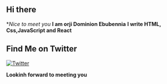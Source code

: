 ## Hi there 
**Nice to meet you*
**I am orji Dominion Ebubennia**
**I write HTML, Css,JavaScript   and React**
     
## Find Me on Twitter
[![Twitter](https://img.shields.io/badge/Twitter-%40your_twitter_handle-blue?logo=twitter)](https://twitter.com/dodos_ebn)

**Lookinh forward to meeting you**





<!---
dodosebn/dodosebn is a ✨ special ✨ repository because its `README.md` (this file) appears on your GitHub profile.
You can click the Preview link to take a look at your changes.
--->
